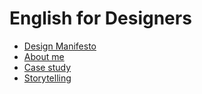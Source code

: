# English for Designers
- [Design Manifesto](01-design-manifesto)
- [About me](01-design-manifesto/about-me.md)
- [Case study](case-study_TdA.md)
- [Storytelling](storytelling.md)
